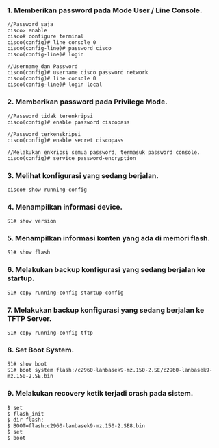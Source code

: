 ### 1. Memberikan password pada Mode User / Line Console.
```
//Password saja
cisco> enable
cisco# configure terminal
cisco(config)# line console 0
cisco(config-line)# password cisco
cisco(config-line)# login

//Username dan Password
cisco(config)# username cisco password network
cisco(config)# line console 0
cisco(config-line)# login local
``` 
### 2. Memberikan password pada Privilege Mode.
```
//Password tidak terenkripsi
cisco(config)# enable password ciscopass

//Password terkenskripsi
cisco(config)# enable secret ciscopass

//Melakukan enkripsi semua password, termasuk password console. 
cisco(config)# service password-encryption
```
### 3. Melihat konfigurasi yang sedang berjalan.
```
cisco# show running-config
```

### 4. Menampilkan informasi device.
```
S1# show version
```

### 5. Menampilkan informasi konten yang ada di memori flash.
```
S1# show flash
```

### 6. Melakukan backup konfigurasi yang sedang berjalan ke startup.
```
S1# copy running-config startup-config
```

### 7. Melakukan backup konfigurasi yang sedang berjalan ke TFTP Server.
```
S1# copy running-config tftp
```

### 8. Set Boot System.
```
S1# show boot
S1# boot system flash:/c2960-lanbasek9-mz.150-2.SE/c2960-lanbasek9-mz.150-2.SE.bin
```

### 9. Melakukan recovery ketik terjadi crash pada sistem.
```
$ set
$ flash_init
$ dir flash:
$ BOOT=flash:c2960-lanbasek9-mz.150-2.SE8.bin
$ set
$ boot
```
